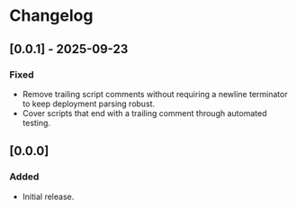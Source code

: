 # Changelog

## [0.0.1] - 2025-09-23
### Fixed
- Remove trailing script comments without requiring a newline terminator to keep deployment parsing robust.
- Cover scripts that end with a trailing comment through automated testing.

## [0.0.0]
### Added
- Initial release.
